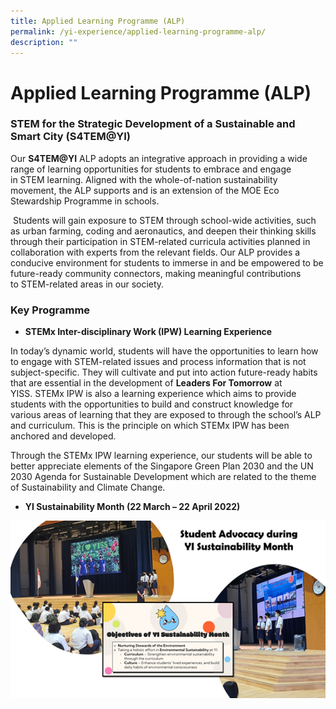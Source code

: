```yaml
---
title: Applied Learning Programme (ALP)
permalink: /yi-experience/applied-learning-programme-alp/
description: ""
---
```

# **Applied Learning Programme (ALP)**

### STEM for the Strategic Development of a Sustainable and Smart City (S4TEM@YI)

Our **S4TEM@YI** ALP adopts an integrative approach in providing a wide range of learning opportunities for students to embrace and engage in STEM learning. Aligned with the whole-of-nation sustainability movement, the ALP supports and is an extension of the MOE Eco Stewardship Programme in schools.

 Students will gain exposure to STEM through school-wide activities, such as urban farming, coding and aeronautics, and deepen their thinking skills through their participation in STEM-related curricula activities planned in collaboration with experts from the relevant fields. Our ALP provides a conducive environment for students to immerse in and be empowered to be future-ready community connectors, making meaningful contributions to STEM-related areas in our society.

### Key Programme

* **STEMx Inter-disciplinary Work (IPW) Learning Experience**

In today’s dynamic world, students will have the opportunities to learn how to engage with STEM-related issues and process information that is not subject-specific. They will cultivate and put into action future-ready habits that are essential in the development of **Leaders For Tomorrow** at YISS. STEMx IPW is also a learning experience which aims to provide students with the opportunities to build and construct knowledge for various areas of learning that they are exposed to through the school’s ALP and curriculum. This is the principle on which STEMx IPW has been anchored and developed.

Through the STEMx IPW learning experience, our students will be able to better appreciate elements of the Singapore Green Plan 2030 and the UN 2030 Agenda for Sustainable Development which are related to the theme of Sustainability and Climate Change.

* **YI Sustainability Month (22 March – 22 April 2022)**

![](/images/ALP1.png)